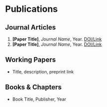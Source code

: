 # Publications  

## Journal Articles
1. **[Paper Title]**, *Journal Name*, Year. [DOI/Link](#)  
2. **[Paper Title]**, *Journal Name*, Year. [DOI/Link](#)  

## Working Papers
- Title, description, preprint link  

## Books & Chapters
- Book Title, Publisher, Year  

